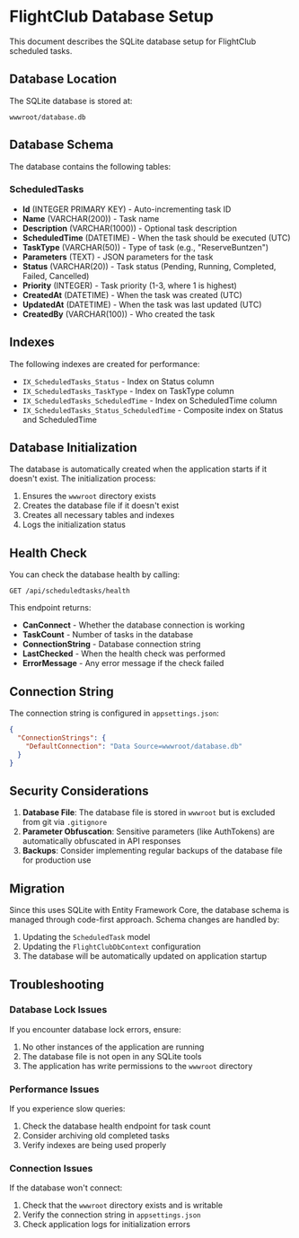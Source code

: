 # FlightClub Database Setup

This document describes the SQLite database setup for FlightClub scheduled tasks.

## Database Location

The SQLite database is stored at:
```
wwwroot/database.db
```

## Database Schema

The database contains the following tables:

### ScheduledTasks
- **Id** (INTEGER PRIMARY KEY) - Auto-incrementing task ID
- **Name** (VARCHAR(200)) - Task name
- **Description** (VARCHAR(1000)) - Optional task description
- **ScheduledTime** (DATETIME) - When the task should be executed (UTC)
- **TaskType** (VARCHAR(50)) - Type of task (e.g., "ReserveBuntzen")
- **Parameters** (TEXT) - JSON parameters for the task
- **Status** (VARCHAR(20)) - Task status (Pending, Running, Completed, Failed, Cancelled)
- **Priority** (INTEGER) - Task priority (1-3, where 1 is highest)
- **CreatedAt** (DATETIME) - When the task was created (UTC)
- **UpdatedAt** (DATETIME) - When the task was last updated (UTC)
- **CreatedBy** (VARCHAR(100)) - Who created the task

## Indexes

The following indexes are created for performance:
- `IX_ScheduledTasks_Status` - Index on Status column
- `IX_ScheduledTasks_TaskType` - Index on TaskType column
- `IX_ScheduledTasks_ScheduledTime` - Index on ScheduledTime column
- `IX_ScheduledTasks_Status_ScheduledTime` - Composite index on Status and ScheduledTime

## Database Initialization

The database is automatically created when the application starts if it doesn't exist. The initialization process:

1. Ensures the `wwwroot` directory exists
2. Creates the database file if it doesn't exist
3. Creates all necessary tables and indexes
4. Logs the initialization status

## Health Check

You can check the database health by calling:
```
GET /api/scheduledtasks/health
```

This endpoint returns:
- **CanConnect** - Whether the database connection is working
- **TaskCount** - Number of tasks in the database
- **ConnectionString** - Database connection string
- **LastChecked** - When the health check was performed
- **ErrorMessage** - Any error message if the check failed

## Connection String

The connection string is configured in `appsettings.json`:
```json
{
  "ConnectionStrings": {
    "DefaultConnection": "Data Source=wwwroot/database.db"
  }
}
```

## Security Considerations

1. **Database File**: The database file is stored in `wwwroot` but is excluded from git via `.gitignore`
2. **Parameter Obfuscation**: Sensitive parameters (like AuthTokens) are automatically obfuscated in API responses
3. **Backups**: Consider implementing regular backups of the database file for production use

## Migration

Since this uses SQLite with Entity Framework Core, the database schema is managed through code-first approach. Schema changes are handled by:

1. Updating the `ScheduledTask` model
2. Updating the `FlightClubDbContext` configuration
3. The database will be automatically updated on application startup

## Troubleshooting

### Database Lock Issues
If you encounter database lock errors, ensure:
1. No other instances of the application are running
2. The database file is not open in any SQLite tools
3. The application has write permissions to the `wwwroot` directory

### Performance Issues
If you experience slow queries:
1. Check the database health endpoint for task count
2. Consider archiving old completed tasks
3. Verify indexes are being used properly

### Connection Issues
If the database won't connect:
1. Check that the `wwwroot` directory exists and is writable
2. Verify the connection string in `appsettings.json`
3. Check application logs for initialization errors
